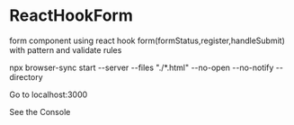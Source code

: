 # ReactHookForm
form component using react hook form(formStatus,register,handleSubmit) with pattern and validate rules

npx browser-sync start --server --files "./*.html" --no-open --no-notify --directory

Go to localhost:3000

See the Console
